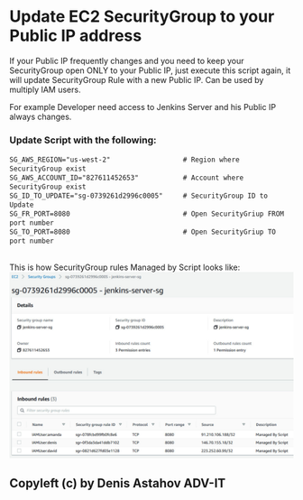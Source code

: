 # Update EC2 SecurityGroup to your Public IP address

If your Public IP frequently changes and you need to keep your SecurityGroup
open ONLY to your Public IP, just execute this script again, it will update
SecurityGroup Rule with a new Public IP. Can be used by multiply IAM users.

For example Developer need access to Jenkins Server and his Public IP always changes.

### Update Script with the following:
```
SG_AWS_REGION="us-west-2"                  # Region where  SecurityGroup exist
SG_AWS_ACCOUNT_ID="827611452653"           # Account where SecurityGroup exist
SG_ID_TO_UPDATE="sg-0739261d2996c0005"     # SecurityGroup ID to Update
SG_FR_PORT=8080                            # Open SecurityGriup FROM port number
SG_TO_PORT=8080                            # Open SecurityGriup TO   port number
```
<br>This is how SecurityGroup rules Managed by Script looks like:<br>
<img src="readme.jpg">

## Copyleft (c) by Denis Astahov ADV-IT
